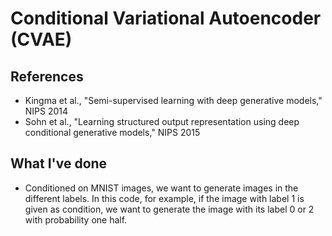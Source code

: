 # Conditional Variational Autoencoder (CVAE)
## References
- Kingma et al., "Semi-supervised learning with deep generative models," NIPS 2014
- Sohn et al., "Learning structured output representation using deep conditional generative models," NIPS 2015

## What I've done
- Conditioned on MNIST images, we want to generate images in the different labels. In this code, for example, if the image with label 1 is given as condition, we want to generate the image with its label 0 or 2 with probability one half.


